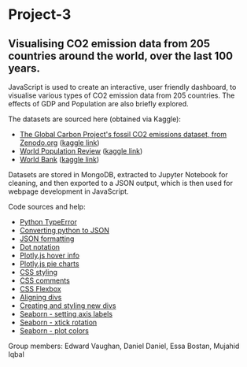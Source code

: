 # Project-3

## Visualising CO2 emission data from 205 countries around the world, over the last 100 years.

JavaScript is used to create an interactive, user friendly dashboard, to visualise various types of CO2 emission data from 205 countries. The effects of GDP and Population are also briefly explored.

The datasets are sourced here (obtained via Kaggle):
* [The Global Carbon Project's fossil CO2 emissions dataset, from Zenodo.org](https://zenodo.org/records/7215364) ([kaggle link](https://www.kaggle.com/datasets/thedevastator/global-fossil-co2-emissions-by-country-2002-2022/data))
* [World Population Review](https://worldpopulationreview.com/) ([kaggle link](https://www.kaggle.com/datasets/iamsouravbanerjee/world-population-dataset))
* [World Bank](https://data.worldbank.org/) ([kaggle link](https://www.kaggle.com/datasets/zgrcemta/world-gdpgdp-gdp-per-capita-and-annual-growths))

 Datasets are stored in MongoDB, extracted to Jupyter Notebook for cleaning, and then exported to a JSON output, which is then used for webpage development in JavaScript.

 Code sources and help:
 * [Python TypeError](https://stackoverflow.com/questions/38569851/pandas-replace-empty-cell-to-0)
 * [Converting python to JSON](https://sparkbyexamples.com/python/convert-python-list-to-json/)
 * [JSON formatting](https://stackoverflow.com/questions/60029873/pandas-to-json-redundant-backslashes)
 * [Dot notation](https://stackoverflow.com/questions/29888256/using-integer-keys-with-dot-notation-to-access-property-in-javascript-objects)
 * [Plotly.js hover info](https://plotly.com/javascript/hover-text-and-formatting/)
 * [Plotly.js pie charts](https://plotly.com/javascript/pie-charts/)
 * [CSS styling](https://www.w3schools.com/html/html_css.asp)
 * [CSS comments](https://www.w3schools.com/css/css_comments.asp)
 * [CSS Flexbox](https://www.w3schools.com/css/css3_flexbox.asp)
 * [Aligning divs](https://stackoverflow.com/questions/39476292/align-select-boxes-and-text-boxes)
 * [Creating and styling new divs](https://stackoverflow.com/questions/6840326/how-can-i-create-and-style-a-div-using-javascript)
 * [Seaborn - setting axis labels](https://stackoverflow.com/questions/31632637/label-axes-on-seaborn-barplot)
 * [Seaborn - xtick rotation](https://stackoverflow.com/questions/26540035/rotate-label-text-in-seaborn)
 * [Seaborn - plot colors](https://python-charts.com/ranking/bar-plot-seaborn/?utm_content=cmp-true)

 Group members: Edward Vaughan, Daniel Daniel, Essa Bostan, Mujahid Iqbal

